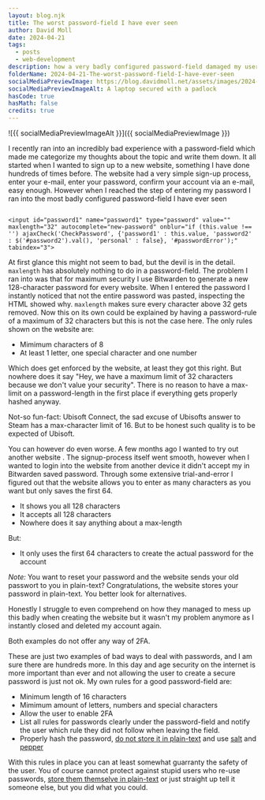 ```yaml
---
layout: blog.njk
title: The worst password-field I have ever seen
author: David Moll
date: 2024-04-21
tags:
  - posts
  - web-development
description: how a very badly configured password-field damaged my user-experience
folderName: 2024-04-21-The-worst-password-field-I-have-ever-seen
socialMediaPreviewImage: https://blog.davidmoll.net/assets/images/2024-04-21-The-worst-password-field-I-have-ever-seen/cover.png
socialMediaPreviewImageAlt: A laptop secured with a padlock
hasCode: true
hasMath: false
credits: true
---
```


![{{ socialMediaPreviewImageAlt }}]({{ socialMediaPreviewImage }})

I recently ran into an incredibly bad experience with a password-field which made me categorize my thoughts about the topic and write them down. It all started when I wanted to sign up to a new website, something I have done hundreds of times before. The website had a very simple sign-up process, enter your e-mail, enter your password, confirm your account via an e-mail, easy enough. However when I reached the step of entering my password I ran into the most badly configured password-field I have ever seen

```html:HTML

<input id="password1" name="password1" type="password" value="" maxlength="32" autocomplete="new-password" onblur="if (this.value !== '') ajaxCheck('CheckPassword', {'password1' : this.value, 'password2' : $('#password2').val(), 'personal' : false}, '#passwordError');" tabindex="3">
```

At first glance this might not seem to bad, but the devil is in the detail. `maxlength` has absolutely nothing to do in a password-field. The problem I ran into was that for maximum security I use Bitwarden to generate a new 128-character password for every website. When I entered the password I instantly noticed that not the entire password was pasted, inspecting the HTML showed why. `maxlength` makes sure every character above 32 gets removed. Now this on its own could be explained by having a password-rule of a maximum of 32 characters but this is not the case here. The only rules shown on the website are:

- Mimimum characters of 8
- At least 1 letter, one special character and one number

Which does get enforced by the website, at least they got this right. But nowhere does it say "Hey, we have a maximum limit of 32 characters because we don't value your security". There is no reason to have a max-limit on a password-length in the first place if everything gets properly hashed anyway.

Not-so fun-fact: Ubisoft Connect, the sad excuse of Ubisofts answer to Steam has a max-character limit of 16. But to be honest such quality is to be expected of Ubisoft.

You can however do even worse. A few months ago I wanted to try out another website . The signup-process itself went smooth, however when I wanted to login into the website from another device it didn't accept my in Bitwarden saved password. Through some extensive trial-and-error I figured out that the website allows you to enter as many characters as you want but only saves the first 64.

- It shows you all 128 characters
- It accepts all 128 characters
- Nowhere does it say anything about a max-length

But:

- It only uses the first 64 characters to create the actual password for the account

_Note:_ You want to reset your password and the website sends your old passwort to you in plain-text? Congratulations, the website stores your password in plain-text. You better look for alternatives.

Honestly I struggle to even comprehend on how they managed to mess up this badly when creating the website but it wasn't my problem anymore as I instantly closed and deleted my account again.

Both examples do not offer any way of 2FA.

These are just two examples of bad ways to deal with passwords, and I am sure there are hundreds more. In this day and age security on the internet is more important than ever and not allowing the user to create a secure password is just not ok. My own rules for a good password-field are:

- Minimum length of 16 characters
- Mimimum amount of letters, numbers and special characters
- Allow the user to enable 2FA
- List all rules for passwords clearly under the password-field and notify the user which rule they did not follow when leaving the field.
- Properly hash the password, [do not store it in plain-text](https://plaintextoffenders.com/) and use [salt](<https://www.wikiwand.com/en/Salt_(cryptography)>) and [pepper](<https://www.wikiwand.com/en/Pepper_(cryptography)>)

With this rules in place you can at least somewhat guarranty the safety of the user. You of course cannot protect against stupid users who re-use passwords, [store them themselve in plain-text](https://mashable.com/article/hawaii-post-it-note-password-photo-missile-false-alarm) or just straight up tell it someone else, but you did what you could.
